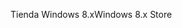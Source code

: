 <span data-ttu-id="5cc6b-101">Tienda Windows 8.x</span><span class="sxs-lookup"><span data-stu-id="5cc6b-101">Windows 8.x Store</span></span>